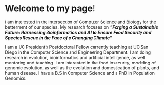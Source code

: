 # Welcome to my page!

I am interested in the intersection of Computer Science and Biology for the betterment of our species.
My research focuses on <strong><em>"Forging a Sustainable Future: Harnessing Bioinformatics and AI to Ensure Food Security and Species Rescue in the Face of a Changing Climate"</em></strong>

I am a UC President’s Postdoctoral Fellow currently teaching at UC San Diego in the Computer Science and Engineering Department. I am doing research in evolution, bioinformatics and artificial intelligence, as well mentoring and teaching. I am interested in the food insecurity, modeling of genomic evolution, as well as the evolution and domestication of plants, and human disease. I have a B.S in Computer Science and a PhD in Population Genomics.